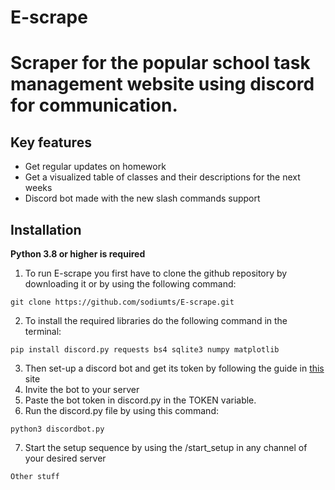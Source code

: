 # E-scrape
Scraper for the popular school task management website using discord for communication.
==========

Key features
-------------

- Get regular updates on homework
- Get a visualized table of classes and their descriptions for the next weeks
- Discord bot made with the new slash commands support

Installation
-------------

**Python 3.8 or higher is required**

1. To run E-scrape you first have to clone the github repository by downloading it or by using the following command:
```
git clone https://github.com/sodiumts/E-scrape.git
```
2. To install the required libraries do the following command in the terminal:
```
pip install discord.py requests bs4 sqlite3 numpy matplotlib
```
3. Then set-up a discord bot and get its token by following the guide in [this](https://docs.discordbotstudio.org/setting-up-dbs/finding-your-bot-token) site
4. Invite the bot to your server
5. Paste the bot token in discord.py in the TOKEN variable.
6. Run the discord.py file by using this command:
```
python3 discordbot.py
```
7. Start the setup sequence by using the /start_setup in any channel of your desired server
~~~~~~~~~~~~~
Other stuff


